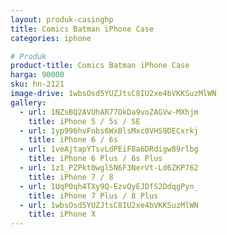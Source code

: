 ```yaml
---
layout: produk-casinghp
title: Comics Batman iPhone Case
categories: iphone

# Produk
product-title: Comics Batman iPhone Case
harga: 90000
sku: hn-2121
image-drive: 1wbsOsd5YUZJtsC8IU2xe4bVKKSuzMlWN
gallery:
  - url: 1NZsBQ2AVUhAR77OkDa9voZAGVw-MXhjm
    title: iPhone 5 / 5s / SE
  - url: 1yp996hvFnbs6WxBlsMxc0VHS9DECxrkj
    title: iPhone 6 / 6s
  - url: 1veAjtapYTsvLdPEiF8a6DRdigw89rlbg
    title: iPhone 6 Plus / 6s Plus
  - url: 1z1_PZPkt0wgl5N6F3NerVt-Ld6ZKP762
    title: iPhone 7 / 8
  - url: 1UqP0qh4TXy9Q-EzvQyEJDfS2DdqgPyn_
    title: iPhone 7 Plus / 8 Plus
  - url: 1wbsOsd5YUZJtsC8IU2xe4bVKKSuzMlWN
    title: iPhone X
---
```

